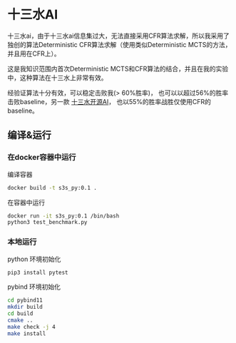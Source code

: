 # 十三水AI

十三水ai，由于十三水ai信息集过大，无法直接采用CFR算法求解，所以我采用了独创的算法Deterministic CFR算法求解（使用类似Deterministic MCTS的方法，并且用在CFR上）。

这是我知识范围内首次Deterministic MCTS和CFR算法的结合，并且在我的实验中，这种算法在十三水上非常有效。

经验证算法十分有效，可以稳定击败我(> 60%胜率)， 也可以以超过56%的胜率击败baseline，另一款 [十三水开源AI](https://github.com/dannisliang/QPAlgorithm)， 也以55%的胜率战胜仅使用CFR的baseline。

## 编译&运行

### 在docker容器中运行

编译容器

```bash
docker build -t s3s_py:0.1 .
```

在容器中运行

```bash
docker run -it s3s_py:0.1 /bin/bash
python3 test_benchmark.py
```

###  本地运行
python 环境初始化

```bash
pip3 install pytest
```

pybind 环境初始化

```bash
cd pybind11
mkdir build
cd build
cmake ..
make check -j 4
make install
```
